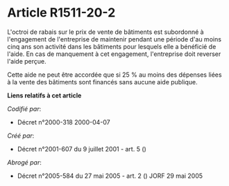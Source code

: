 # Article R1511-20-2

L'octroi de rabais sur le prix de vente de bâtiments est subordonné à l'engagement de l'entreprise de maintenir pendant une
période d'au moins cinq ans son activité dans les bâtiments pour lesquels elle a bénéficié de l'aide. En cas de manquement à
cet engagement, l'entreprise doit reverser l'aide perçue.

Cette aide ne peut être accordée que si 25 % au moins des dépenses liées à la vente des bâtiments sont financés sans aucune
aide publique.

**Liens relatifs à cet article**

_Codifié par_:

  - Décret n°2000-318 2000-04-07

_Créé par_:

  - Décret n°2001-607 du 9 juillet 2001 - art. 5 ()

_Abrogé par_:

  - Décret n°2005-584 du 27 mai 2005 - art. 2 () JORF 29 mai 2005
